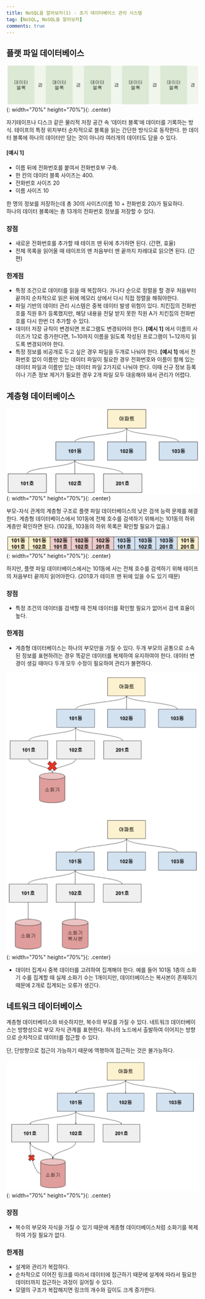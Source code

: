 ```yaml
---
title: NoSQL을 알아보자(1) - 초기 데이터베이스 관리 시스템
tag: [NoSQL, NoSQL을 알아보자]
comments: true
---
```


## 플랫 파일 데이터베이스
![FlatDatabase Info](https://raw.githubusercontent.com/huved/huved.github.io/master/assets/images/nosql/img_flat_database.png){: width="70%" height="70%"}{: .center}

자기테이프나 디스크 같은 물리적 저장 공간 속 ‘데이터 블록’에 데이터를 기록하는 방식. 테이프의 특정 위치부터 순차적으로 블록을 읽는 간단한 방식으로 동작한다. 한 데이터 블록에 하나의 데이터만 담는 것이 아니라 여러개의 데이터도 담을 수 있다.

#### [예시 1]
- 이름 뒤에 전화번호를 붙여서 전화번호부 구축.
- 한 칸의 데이터 블록 사이즈는 400.
- 전화번호 사이즈 20
- 이름 사이즈 10

한 명의 정보를 저장하는데 총 30의 사이즈(이름 10 + 전화번호 20)가 필요하다.   
하나의 데이터 블록에는 총 13개의 전화번호 정보를 저장할 수 있다.

### 장점
- 새로운 전화번호를 추가할 때 테이프 맨 뒤에 추가하면 된다. (간편, 효율)
- 전체 목록을 읽어올 때 테이프의 맨 처음부터 맨 끝까지 차례대로 읽으면 된다. (간편)

### 한계점
- 특정 조건으로 데이터를 읽을 때 복잡하다. 가나다 순으로 정렬을 할 경우 처음부터 끝까지 순차적으로 읽은 뒤에 메모리 상에서 다시 직접 정렬을 해줘야한다.
- 파일 기반의 데이터 관리 시스템은 중복 데이터 발생 위험이 있다. 치킨집의 전화번호를 직원 B가 등록했지만, 해당 내용을 전달 받지 못한 직원 A가 치킨집의 전화번호를 다시 한번 더 추가할 수 있다.
- 데이터 저장 규칙이 변경되면 프로그램도 변경되어야 한다. **[예시 1]** 에서 이름의 사이즈가 12로 증가한다면, 1~10까지 이름을 읽도록 작성된 프로그램이 1~12까지 읽도록 변경되어야 한다.
- 특정 정보를 비공개로 두고 싶은 경우 파일을 두개로 나눠야 한다. **[예시 1]** 에서 전화번호 없이 이름만 있는 데이터 파일이 필요한 경우 전화번호와 이름이 함께 있는 데이터 파일과 이름만 있는 데이터 파일 2가지로 나눠야 한다. 이때 신규 정보 등록이나 기존 정보 제거가 필요한 경우 2개 파일 모두 대응해야 돼서 관리가 어렵다.

## 계층형 데이터베이스
![HierarchyDatabase Info](https://raw.githubusercontent.com/huved/huved.github.io/master/assets/images/nosql/img_hierarchy_database1.png){: width="70%" height="70%"}{: .center}

부모-자식 관계의 계층형 구조로 플랫 파일 데이터베이스의 낮은 검색 능력 문제를 해결한다. 계층형 데이터베이스에서 101동에 전체 호수를 검색하기 위해서는 101동의 하위 계층만 확인하면 된다. (102동, 103동의 하위 목록은 확인할 필요가 없음.)

![FlatDatabase Info](https://raw.githubusercontent.com/huved/huved.github.io/master/assets/images/nosql/img_compare_with_flat.png){: width="70%" height="70%"}{: .center}

하지만, 플랫 파일 데이터베이스에서는 101동에 사는 전체 호수를 검색하기 위해 테이프의 처음부터 끝까지 읽어야한다. (201호가 테이프 맨 뒤에 있을 수도 있기 때문)

### 장점
- 특정 조건의 데이터를 검색할 때 전체 데이터를 확인할 필요가 없어서 검색 효율이 높다.

### 한계점
- 계층형 데이터베이스는 하나의 부모만을 가질 수 있다. 두개 부모의 공통으로 소속된 정보를 표현하려는 경우 똑같은 데이터를 복제하여 유지하여야 한다. 데이터 변경이 생길 때마다 두개 모두 수정이 필요하여 관리가 불편하다.

![HierarchyDatabase Info](https://raw.githubusercontent.com/huved/huved.github.io/master/assets/images/nosql/img_hierarchy_database2.png){: width="70%" height="70%"}{: .center}

- 데이터 집계시 중복 데이터를 고려하여 집계해야 한다. 예를 들어 101동 1층의 소화기 수를 집계할 때 실제 소화기 수는 1개이지만, 데이터베이스는 복사본이 존재하기 때문에 2개로 집계되는 오류가 생긴다.

## 네트워크 데이터베이스

계층형 데이터베이스와 비슷하지만, 복수의 부모를 가질 수 있다. 네트워크 데이터베이스는 방향성으로 부모 자식 관계를 표현한다. 하나의 노드에서 출발하여 이어지는 방향으로 순차적으로 데이터를 접근할 수 있다.

단, 단방향으로 접근이 가능하기 때문에 역행하여 접근하는 것은 불가능하다.

![NetworkDatabase Info](https://raw.githubusercontent.com/huved/huved.github.io/master/assets/images/nosql/img_network_database.png){: width="70%" height="70%"}{: .center}

### 장점
- 복수의 부모와 자식을 가질 수 있기 때문에 계층형 데이터베이스처럼 소화기를 복제하여 가질 필요가 없다.

### 한계점
- 설계와 관리가 복잡하다.
- 순차적으로 이어진 링크를 따라서 데이터에 접근하기 때문에 설계에 따라서 필요한 데이터까지 접근하는 과정이 길어질 수 있다.
- 모델의 구조가 복잡해지면 링크의 개수와 깊이도 크게 증가한다.


